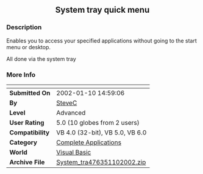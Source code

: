 ﻿<div align="center">

## System tray quick menu


</div>

### Description

Enables you to access your specified applications without going to the start menu or desktop.

All done via the system tray
 
### More Info
 


<span>             |<span>
---                |---
**Submitted On**   |2002-01-10 14:59:06
**By**             |[SteveC](https://github.com/Planet-Source-Code/PSCIndex/blob/master/ByAuthor/stevec.md)
**Level**          |Advanced
**User Rating**    |5.0 (10 globes from 2 users)
**Compatibility**  |VB 4\.0 \(32\-bit\), VB 5\.0, VB 6\.0
**Category**       |[Complete Applications](https://github.com/Planet-Source-Code/PSCIndex/blob/master/ByCategory/complete-applications__1-27.md)
**World**          |[Visual Basic](https://github.com/Planet-Source-Code/PSCIndex/blob/master/ByWorld/visual-basic.md)
**Archive File**   |[System\_tra476351102002\.zip](https://github.com/Planet-Source-Code/stevec-system-tray-quick-menu__1-30648/archive/master.zip)








